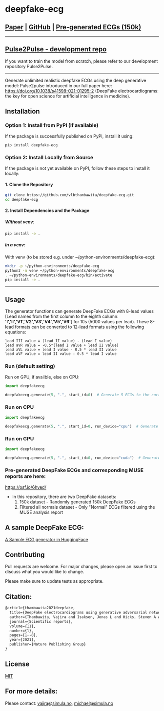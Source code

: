 # deepfake-ecg

## [Paper](https://www.nature.com/articles/s41598-021-01295-2) | [GitHub](https://github.com/vlbthambawita/deepfake-ecg) | [Pre-generated ECGs (150k)](https://osf.io/6hved/)
---

## [Pulse2Pulse - development repo](https://github.com/vlbthambawita/Pulse2Pulse)
If you want to train the model from scratch, please refer to our development repository Pulse2Pulse.

---

Generate unlimited realistic deepfake ECGs using the deep generative model: Pulse2pulse introduced in our full paper here: https://doi.org/10.1038/s41598-021-01295-2 (DeepFake electrocardiograms: the key for open science for artificial intelligence in medicine).

## Installation

### **Option 1: Install from PyPI (if available)**

If the package is successfully published on PyPI, install it using:

```bash
pip install deepfake-ecg
```

### **Option 2: Install Locally from Source**

If the package is not yet available on PyPI, follow these steps to install it locally:

#### **1. Clone the Repository**

```bash
git clone https://github.com/vlbthambawita/deepfake-ecg.git
cd deepfake-ecg
```

#### **2. Install Dependencies and the Package**

##### **Without venv:** #####
```bash
pip install -e .
```

##### **In a venv:** #####
With venv (to be stored e.g. under ~/python-environments/deepfake-ecg):
```bash
mkdir -p ~/python-environments/deepfake-ecg
python3 -m venv ~/python-environments/deepfake-ecg
. ~/python-environments/deepfake-ecg/bin/activate
pip install -e .
```


---

## Usage

The generator functions can generate DeepFake ECGs with 8-lead values
[Lead names from the first column to the eighth column: **'I','II','V1','V2','V3','V4','V5','V6'**] for 10s (5000 values per lead). These 8-lead formats can be converted to 12-lead formats using the following equations:

```
lead III value = (lead II value) - (lead I value)
lead aVR value = -0.5*(lead I value + lead II value)
lead aVL value = lead I value - 0.5 * lead II value
lead aVF value = lead II value - 0.5 * lead I value
```

### **Run (default setting)**

Run on GPU, if availble, else on CPU:
```python
import deepfakeecg

deepfakeecg.generate(5, ".", start_id=0)  # Generate 5 ECGs to the current folder starting from id=0
```

### **Run on CPU**

```python
import deepfakeecg

deepfakeecg.generate(5, ".", start_id=0, run_device="cpu")  # Generate 5 ECGs to the current folder starting from id=0
```

### **Run on GPU**

```python
import deepfakeecg

deepfakeecg.generate(5, ".", start_id=0, run_device="cuda")  # Generate 5 ECGs to the current folder starting from id=0
```

### **Pre-generated DeepFake ECGs and corresponding MUSE reports are here:**
https://osf.io/6hved/

- In this repository, there are two DeepFake datasets:
  1. 150k dataset - Randomly generated 150k DeepFake ECGs
  2. Filtered all normals dataset - Only "Normal" ECGs filtered using the MUSE analysis report


## **A sample DeepFake ECG:**
[A Sample ECG generator in HuggingFace]([samples/2879.png](https://huggingface.co/spaces/deepsynthbody/deepfake-ecg-generator))

## **Contributing**
Pull requests are welcome. For major changes, please open an issue first to discuss what you would like to change.

Please make sure to update tests as appropriate.

## **Citation:**
```latex
@article{thambawita2021deepfake,
  title={DeepFake electrocardiograms using generative adversarial networks are the beginning of the end for privacy issues in medicine},
  author={Thambawita, Vajira and Isaksen, Jonas L and Hicks, Steven A and Ghouse, Jonas and Ahlberg, Gustav and Linneberg, Allan and Grarup, Niels and Ellervik, Christina and Olesen, Morten Salling and Hansen, Torben and others},
  journal={Scientific reports},
  volume={11},
  number={1},
  pages={1--8},
  year={2021},
  publisher={Nature Publishing Group}
}
```

## **License**
[MIT](https://choosealicense.com/licenses/mit/)

## **For more details:**
Please contact: vajira@simula.no, michael@simula.no
